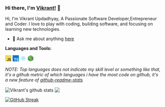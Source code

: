 ### Hi there, I'm [Vikrant!](https://vikrantup72.netlify.app/) 👋

Hi, I'm Vikrant Updadhyay, A Passionate Software Developer,Entrepreneur and Coder. I love to play with coding, building software, and focusing on learning new technologies.

<!-- - 👯 I’m looking to collaborate on [Github Readme Stats](https://github.com/anuraghazra/github-readme-stats) -->
- 💬 Ask me about anything [here](https://www.instagram.com/vikrantup72/)

**Languages and Tools:**  

<code><img height="20" src="https://raw.githubusercontent.com/github/explore/80688e429a7d4ef2fca1e82350fe8e3517d3494d/topics/javascript/javascript.png"></code>
<code><img height="20" src="https://raw.githubusercontent.com/github/explore/80688e429a7d4ef2fca1e82350fe8e3517d3494d/topics/typescript/typescript.png"></code>
<code><img height="20" src="https://raw.githubusercontent.com/github/explore/80688e429a7d4ef2fca1e82350fe8e3517d3494d/topics/react/react.png"></code>
<code><img height="20" src="https://raw.githubusercontent.com/github/explore/80688e429a7d4ef2fca1e82350fe8e3517d3494d/topics/nodejs/nodejs.png"></code>    


*NOTE: Top languages does not indicate my skill level or something like that, it's a github metric of which languages i have the most code on github, it's a new feature of [github-readme-stats](github-readme-stats.vercel.app)*


<!--<a href="https://github.com/anuraghazra/github-readme-stats"> -->
  <img align="center" src="https://github-readme-stats.vercel.app/api?username=vikrantup72&show_icons=true&include_all_commits=true&theme=material-palenight" alt="Vikrant's github stats" />
  
<img align="center" src="https://github-readme-stats.vercel.app/api/top-langs/?username=vikrantup72&layout=compact&theme=material-palenight" />

[![GitHub Streak](http://github-readme-streak-stats.herokuapp.com?user=vikrantup72&theme=dark&hide_border=true)](https://git.io/streak-stats)




